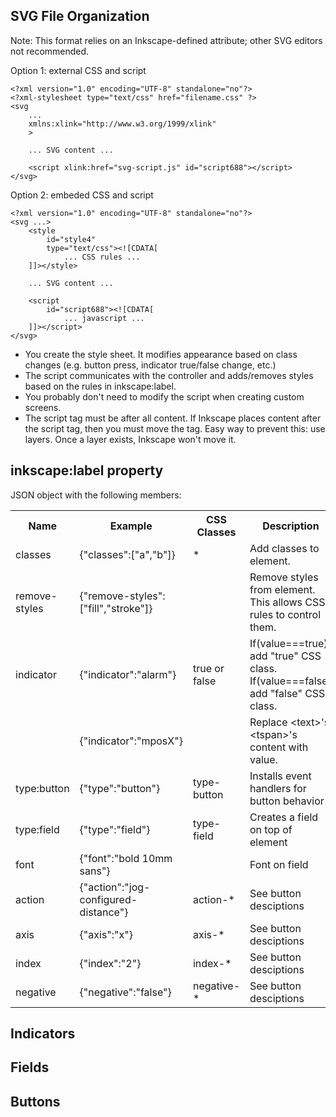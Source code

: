 ## SVG File Organization

Note: This format relies on an Inkscape-defined attribute; other SVG editors not recommended.

Option 1: external CSS and script
```
<?xml version="1.0" encoding="UTF-8" standalone="no"?>
<?xml-stylesheet type="text/css" href="filename.css" ?>
<svg
    ...
    xmlns:xlink="http://www.w3.org/1999/xlink"
    >

    ... SVG content ...

    <script xlink:href="svg-script.js" id="script688"></script>
</svg>
```

Option 2: embeded CSS and script
```
<?xml version="1.0" encoding="UTF-8" standalone="no"?>
<svg ...>
    <style
        id="style4"
        type="text/css"><![CDATA[
            ... CSS rules ...
    ]]></style>

    ... SVG content ...

    <script
        id="script688"><![CDATA[
            ... javascript ...
    ]]></script>
</svg>
```

* You create the style sheet. It modifies appearance based on class changes (e.g. button press, indicator true/false change, etc.)
* The script communicates with the controller and adds/removes styles based on the rules in inkscape:label.
* You probably don't need to modify the script when creating custom screens.
* The script tag must be after all content. If Inkscape places content after the script tag, then you must move the tag. Easy way to prevent this: use layers. Once a layer exists, Inkscape won't move it.

## inkscape:label property

JSON object with the following members:

<table>
    <tr>
        <th>Name
        <th>Example
        <th>CSS Classes
        <th>Description
    <tr>
        <td>classes
        <td>{"classes":["a","b"]}
        <td>*
        <td>Add classes to element.
    <tr>
        <td>remove-styles
        <td>{"remove-styles":["fill","stroke"]}
        <td>
        <td>Remove styles from element. This allows CSS rules to control them.
    <tr>
        <td>indicator
        <td>{"indicator":"alarm"}
        <td>true or false
        <td>If(value===true) add "true" CSS class.<br/>If(value===false) add "false" CSS class.
    <tr>
        <td>
        <td>{"indicator":"mposX"}
        <td>
        <td>Replace &lt;text&gt's &lt;tspan&gt;'s content with value.
    <tr>
        <td>type:button
        <td>{"type":"button"}
        <td>type-button
        <td>Installs event handlers for button behavior
    <tr>
        <td>type:field
        <td>{"type":"field"}
        <td>type-field
        <td>Creates a field on top of element
    <tr>
        <td>font
        <td>{"font":"bold 10mm sans"}
        <td>
        <td>Font on field
    <tr>
        <td>action
        <td>{"action":"jog-configured-distance"}
        <td>action-*
        <td>See button desciptions
    <tr>
        <td>axis
        <td>{"axis":"x"}
        <td>axis-*
        <td>See button desciptions
    <tr>
        <td>index
        <td>{"index":"2"}
        <td>index-*
        <td>See button desciptions
    <tr>
        <td>negative
        <td>{"negative":"false"}
        <td>negative-*
        <td>See button desciptions
</table>

## Indicators

## Fields

## Buttons
